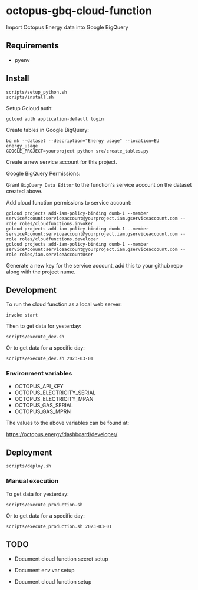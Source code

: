 # octopus-gbq-cloud-function
Import Octopus Energy data into Google BigQuery

## Requirements

* pyenv

## Install

```
scripts/setup_python.sh
scripts/install.sh
```

Setup Gcloud auth:

```
gcloud auth application-default login
```

Create tables in Google BigQuery:

```
bq mk --dataset --description="Energy usage" --location=EU energy_usage
GOOGLE_PROJECT=yourproject python src/create_tables.py
```

Create a new service account for this project.

Google BigQuery Permissions:

Grant `BigQuery Data Editor` to the function's service account on the dataset created above.

Add cloud function permissions to service account:

```
gcloud projects add-iam-policy-binding dumb-1 --member serviceAccount:serviceaccount@yourproject.iam.gserviceaccount.com --role roles/cloudfunctions.invoker
gcloud projects add-iam-policy-binding dumb-1 --member serviceAccount:serviceaccount@yourproject.iam.gserviceaccount.com --role roles/cloudfunctions.developer
gcloud projects add-iam-policy-binding dumb-1 --member serviceAccount:serviceaccount@yourproject.iam.gserviceaccount.com --role roles/iam.serviceAccountUser
```

Generate a new key for the service account, add this to your github repo along with the project nume.


## Development

To run the cloud function as a local web server:

```
invoke start
```

Then to get data for yesterday:

```
scripts/execute_dev.sh
```

Or to get data for a specific day:

```
scripts/execute_dev.sh 2023-03-01
```

### Environment variables

* OCTOPUS_API_KEY
* OCTOPUS_ELECTRICITY_SERIAL
* OCTOPUS_ELECTRICITY_MPAN
* OCTOPUS_GAS_SERIAL
* OCTOPUS_GAS_MPRN

The values to the above variables can be found at:

https://octopus.energy/dashboard/developer/

## Deployment

```
scripts/deploy.sh
```

### Manual execution

To get data for yesterday:

```
scripts/execute_production.sh
```

Or to get data for a specific day:

```
scripts/execute_production.sh 2023-03-01
```

## TODO

* Document cloud function secret setup

* Document env var setup

* Document cloud function setup

